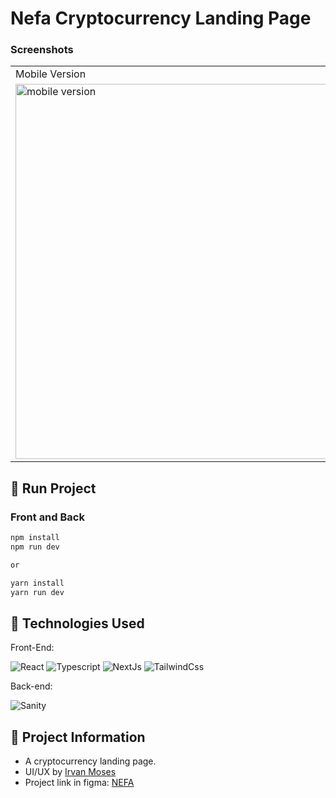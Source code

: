 # Nefa Cryptocurrency Landing Page

### Screenshots

<table>
  <tr>
    <td>Mobile Version</td>
    <td>Desktop Version</td>
  </tr>
  <tr valign="top">
    <td> <img src="https://github.com/FelipeFama/Nefa/assets/91050670/56eb58e0-e614-419e-b682-4b8095a7ab6f" alt="mobile version" width=750 height=600  /></td>
    <td><img src="https://github.com/FelipeFama/Nefa/assets/91050670/eb336fa0-ae90-4161-98d0-971e22fd5078" alt="desktop version" width=1650 height=600 /></td>
  </tr>
</table>

## :rocket: Run Project

### Front and Back

```bash
npm install
npm run dev

or

yarn install
yarn run dev
```

## :wrench: Technologies Used
Front-End:

![React](https://img.shields.io/badge/react-%2320232a.svg?style=for-the-badge&logo=react&logoColor=%2361DAFB)
![Typescript](https://img.shields.io/badge/TypeScript-007ACC?style=for-the-badge&logo=typescript&logoColor=white)
![NextJs](https://img.shields.io/badge/next.js-000000?style=for-the-badge&logo=nextdotjs&logoColor=white)
![TailwindCss](https://img.shields.io/badge/Tailwind_CSS-38B2AC?style=for-the-badge&logo=tailwind-css&logoColor=white)

Back-end:

![Sanity](https://img.shields.io/badge/Sanity-f03f2e?style=for-the-badge&logo=sahibinden&logoColor=white)

## :rocket: Project Information

- A cryptocurrency landing page.
- UI/UX  by [Irvan Moses](https://dribbble.com/irvan_moses)
- Project link in figma: [NEFA](https://www.figma.com/file/xxnIkkDxUIG4N6zO5jRH5Z/NEFA---Cryptocurrency-Web-App-(Community)?node-id=0%3A1)
